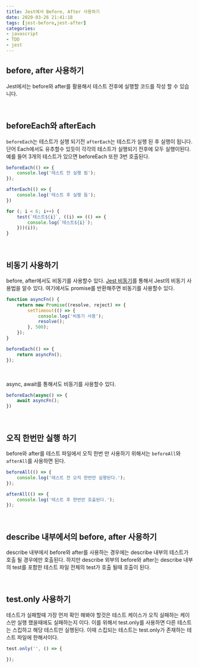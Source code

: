 ```yaml
---
title: Jest에서 Before, After 사용하기
date: 2020-03-26 21:41:18
tags: [jest-before,jest-after]
categories:
- javascript
- TDD
- jest
---
```


## before, after 사용하기

Jest에서는 before와 after를 활용해서 테스트 전후에 실행할 코드를 작성 할 수 있습니다.

<br>

## beforeEach와 afterEach

`beforeEach`는 테스트가 실행 되기전 `afterEach`는 테스트가 실행 된 후 실행이 됩니다. 단어 Each에서도 유추할수 있듯이 각각의 테스트가 실행되기 전후에 모두 실행이된다. 예를 들어 3개의 테스트가 있으면 beforeEach 또한 3번 호출된다.

```js
beforeEach(() => {
    console.log('테스트 전 실행 됨');
});

afterEach(() => {
    console.log('테스트 후 실행 돔');
})

for (; i < 6; i++) {
    test(`테스트${i}`, ((i) => (() => {
        console.log(`테스트${i}`);
    }))(i));
}
```

<br>

## 비동기 사용하기

before, after에서도 비동기를 사용할수 있다. [Jest 비동기](jest-async.md)를 통해서 Jest의 비동기 사용법을 알수 있다. 여기에서도 promise를 반환해주면 비동기를 사용할수 있다.

```js
function asyncFn() {
    return new Promise((resolve, reject) => {
        setTimeout(() => {
            console.log('비동기 사용');
            resolve();
        }, 500);
    });
}

beforeEach(() => {
    return asyncFn();
});
```

<br>

async, await를 통해서도 비동기를 사용할수 있다.

```js
beforeEach(async() => {
    await asyncFn();
})
```

<br>

## 오직 한번만 실행 하기

before와 after를 테스트 파일에서 오직 한번 만 사용하기 위해서는 `beforeAll`와 `afterAll`를 사용하면 된다. 

```js
beforeAll(() => {
    console.log('테스트 전 오직 한번만 실행된다.');
});

afterAll(() => {
    console.log('테스트 후 한번만 호출된다.');
});
```

<br>

## describe 내부에서의 before, after 사용하기

describe 내부에서 before와 after를 사용하는 경우에는 describe 내부의 테스트가 호출 될 경우에만 호출된다. 하지만 describe 외부의 before와 after는 describe 내부의 test를 포함한 테스트 파일 전체의 test가 호출 될때 호출이 된다.

<br>

## test.only 사용하기

테스트가 실패할때 가장 먼저 확인 해봐야 할것은 테스트 케이스가 오직 실패하는 케이스만 실행 했을때에도 실패하는지 이다.
이를 위해서 test.only를 사용하면 다른 테스트는 스킵하고 해당 테스트만 실행된다. 이때 스킵되는 테스트는 test.only가 존재하는 테스트 파일에 한해서이다.

```js
test.only('', () => {

});
```